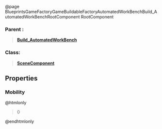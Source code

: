 @page BlueprintsGameFactoryGameBuildableFactoryAutomatedWorkBenchBuild_AutomatedWorkBenchRootComponent RootComponent
### Parent :
<b><a href="_blueprints_game_factory_game_buildable_factory_automated_work_bench_build__automated_work_bench.html"><blockquote>Build_AutomatedWorkBench</blockquote></a></b>
### Class:
<b><a href="_class_script_scene_component.html"><blockquote>SceneComponent</blockquote></a></b>
## Properties
### Mobility
@htmlonly
<blockquote>0</blockquote>
@endhtmlonly

